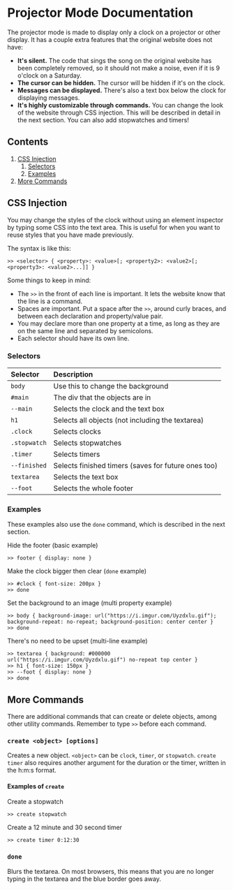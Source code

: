 # Projector Mode Documentation
The projector mode is made to display only a clock on a projector or other display. It has a couple extra features that the original website does not have:

- **It's silent.** The code that sings the song on the original website has been completely removed, so it should not make a noise, even if it is 9 o'clock on a Saturday.
- **The cursor can be hidden.** The cursor will be hidden if it's on the clock.
- **Messages can be displayed.** There's also a text box below the clock for displaying messages.
- **It's highly customizable through commands.** You can change the look of the website through CSS injection. This will be described in detail in the next section. You can also add stopwatches and timers!

## Contents
1. [CSS Injection](#css-injection)
    1. [Selectors](#selectors)
    2. [Examples](#examples)
2. [More Commands](#more-commands)

## CSS Injection
You may change the styles of the clock without using an element inspector by typing some CSS into the text area. This is useful for when you want to reuse styles that you have made previously.

The syntax is like this:
```
>> <selector> { <property>: <value>[; <property2>: <value2>[; <property3>: <value2>...]] }
```

Some things to keep in mind:
- The `>>` in the front of each line is important. It lets the website know that the line is a command.
- Spaces are important. Put a space after the `>>`, around curly braces, and between each declaration and property/value pair.
- You may declare more than one property at a time, as long as they are on the same line and separated by semicolons.
- Each selector should have its own line.

### Selectors

| Selector                 | Description                                      |
| :----------------------- | :----------------------------------------------- |
| `body`                   | Use this to change the background                |
| `#main`                  | The div that the objects are in                  |
| `--main`                 | Selects the clock and the text box               |
| `h1`                     | Selects all objects (not including the textarea) |
| `.clock`                 | Selects clocks                                   |
| `.stopwatch`             | Selects stopwatches                              |
| `.timer`                 | Selects timers                                   |
| `--finished`             | Selects finished timers (saves for future ones too) |
| `textarea`               | Selects the text box                             |
| `--foot`                 | Selects the whole footer                         |

### Examples
These examples also use the `done` command, which is described in the next section.

Hide the footer (basic example)
```
>> footer { display: none }
```

Make the clock bigger then clear (`done` example)
```
>> #clock { font-size: 200px }
>> done
```
Set the background to an image (multi property example)
```
>> body { background-image: url("https://i.imgur.com/Uyzdxlu.gif"); background-repeat: no-repeat; background-position: center center }
>> done
```

<!-- removed in favor of the next one
Change the colors to mimic the original website (multi-line example)
```
>> body { background-color: #ffffff }
>> #clock { color: #000000 }
>> --foot { color: #dcdcdc }
>> done
```
-->

There's no need to be upset (multi-line example)
```
>> textarea { background: #000000 url("https://i.imgur.com/Uyzdxlu.gif") no-repeat top center }
>> h1 { font-size: 150px }
>> --foot { display: none }
>> done
```

## More Commands
There are additional commands that can create or delete objects, among other utility commands. Remember to type `>>` before each command.

### `create <object> [options]`
Creates a new object. `<object>` can be `clock`, `timer`, or `stopwatch`. `create timer` also requires another argument for the duration or the timer, written in the h\:m:s format.

#### Examples of `create`
Create a stopwatch
```
>> create stopwatch
```

Create a 12 minute and 30 second timer
```
>> create timer 0:12:30
```

### `done`
Blurs the textarea. On most browsers, this means that you are no longer typing in the textarea and the blue border goes away.
